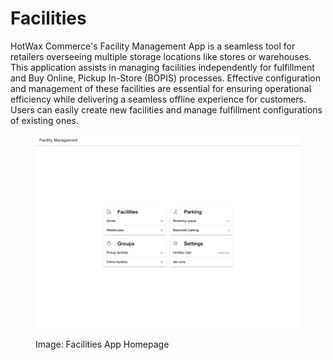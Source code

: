 # Facilities

HotWax Commerce's Facility Management App is a seamless tool for retailers overseeing multiple storage locations like stores or warehouses. This application assists in managing facilities independently for fulfillment and Buy Online, Pickup In-Store (BOPIS) processes. Effective configuration and management of these facilities are essential for ensuring operational efficiency while delivering a seamless offline experience for customers. Users can easily create new facilities and manage fulfillment configurations of existing ones.

<figure><img src="../.gitbook/assets/facilities.hotwax.io_facility-management.png" alt=""><figcaption><p>Image: Facilities App Homepage</p></figcaption></figure>
